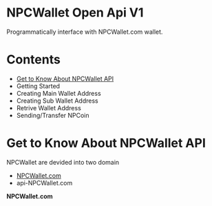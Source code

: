 # NPCWallet Open Api V1
Programmatically interface with NPCWallet.com wallet.

# Contents
* <a href="#get-to-know-about-npcwallet-api">Get to Know About NPCWallet API</a>
* Getting Started
* Creating Main Wallet Address
* Creating Sub Wallet Address
* Retrive Wallet Address
* Sending/Transfer NPCoin

# Get to Know About NPCWallet API
NPCWallet are devided into two domain
* <a href="#npcwallet">NPCWallet.com</a>
* api-NPCWallet.com

<b class="npcwallet">NPCWallet.com</b>



